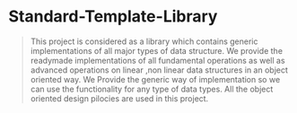# Standard-Template-Library
> This project is considered as a library which contains generic implementations of all major types of data structure.
> We provide the readymade implementations of all fundamental operations as well as advanced operations on linear ,non linear data structures in an object oriented way.
> We Provide the generic way of implementation so we can use the functionality for any type of data types.
> All the object oriented design pilocies are used in this project.
